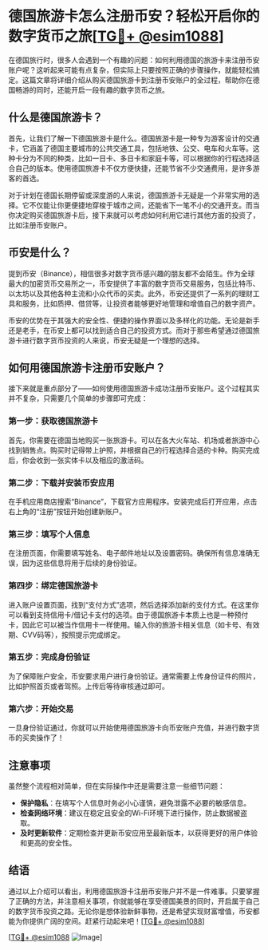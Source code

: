 # 德国旅游卡怎么注册币安？轻松开启你的数字货币之旅[[TG💪+ @esim1088](https://t.me/s/esim1088)]

在德国旅行时，很多人会遇到一个有趣的问题：如何利用德国的旅游卡来注册币安账户呢？这听起来可能有点复杂，但实际上只要按照正确的步骤操作，就能轻松搞定。这篇文章将详细介绍从购买德国旅游卡到注册币安账户的全过程，帮助你在德国畅游的同时，还能开启一段有趣的数字货币之旅。

## 什么是德国旅游卡？

首先，让我们了解一下德国旅游卡是什么。德国旅游卡是一种专为游客设计的交通卡，它涵盖了德国主要城市的公共交通工具，包括地铁、公交、电车和火车等。这种卡分为不同的种类，比如一日卡、多日卡和家庭卡等，可以根据你的行程选择适合自己的版本。使用德国旅游卡不仅方便快捷，还能节省不少交通费用，是许多游客的首选。

对于计划在德国长期停留或深度游的人来说，德国旅游卡无疑是一个非常实用的选择。它不仅能让你更便捷地穿梭于城市之间，还能省下一笔不小的交通开支。而当你决定购买德国旅游卡后，接下来就可以考虑如何利用它进行其他方面的投资了，比如注册币安账户。

## 币安是什么？

提到币安（Binance），相信很多对数字货币感兴趣的朋友都不会陌生。作为全球最大的加密货币交易所之一，币安提供了丰富的数字货币交易服务，包括比特币、以太坊以及其他各种主流和小众代币的买卖。此外，币安还提供了一系列的理财工具和服务，比如质押、借贷等，让投资者能够更好地管理和增值自己的数字资产。

币安的优势在于其强大的安全性、便捷的操作界面以及多样化的功能。无论是新手还是老手，在币安上都可以找到适合自己的投资方式。而对于那些希望通过德国旅游卡进行数字货币投资的人来说，币安无疑是一个理想的选择。

## 如何用德国旅游卡注册币安账户？

接下来就是重点部分了——如何使用德国旅游卡成功注册币安账户。这个过程其实并不复杂，只需要几个简单的步骤即可完成：

### 第一步：获取德国旅游卡

首先，你需要在德国当地购买一张旅游卡。可以在各大火车站、机场或者旅游中心找到销售点。购买时记得带上护照，并根据自己的行程选择合适的卡种。购买完成后，你会收到一张实体卡以及相应的激活码。

### 第二步：下载并安装币安应用

在手机应用商店搜索“Binance”，下载官方应用程序。安装完成后打开应用，点击右上角的“注册”按钮开始创建新账户。

### 第三步：填写个人信息

在注册页面，你需要填写姓名、电子邮件地址以及设置密码。确保所有信息准确无误，因为这些信息将用于后续的身份验证。

### 第四步：绑定德国旅游卡

进入账户设置页面，找到“支付方式”选项，然后选择添加新的支付方式。在这里你可以看到支持信用卡/借记卡支付的选项。由于德国旅游卡本质上也是一种预付卡，因此它可以被当作信用卡一样使用。输入你的旅游卡相关信息（如卡号、有效期、CVV码等），按照提示完成绑定。

### 第五步：完成身份验证

为了保障账户安全，币安要求用户进行身份验证。通常需要上传身份证件的照片，比如护照首页或者驾照。上传后等待审核通过即可。

### 第六步：开始交易

一旦身份验证通过，你就可以开始使用德国旅游卡向币安账户充值，并进行数字货币的买卖操作了！

## 注意事项

虽然整个流程相对简单，但在实际操作中还是需要注意一些细节问题：

- **保护隐私**：在填写个人信息时务必小心谨慎，避免泄露不必要的敏感信息。
- **检查网络环境**：建议在稳定且安全的Wi-Fi环境下进行操作，防止数据被盗取。
- **及时更新软件**：定期检查并更新币安应用至最新版本，以获得更好的用户体验和更高的安全性。

## 结语

通过以上介绍可以看出，利用德国旅游卡注册币安账户并不是一件难事。只要掌握了正确的方法，并注意相关事项，你就能够在享受德国美景的同时，开启属于自己的数字货币投资之路。无论你是想体验新鲜事物，还是希望实现财富增值，币安都能为你提供广阔的空间。赶紧行动起来吧！[[TG💪+ @esim1088](https://t.me/s/esim1088)]

[[TG💪+ @esim1088](https://t.me/s/esim1088) ![Image](https://i.postimg.cc/4NQfJmqS/Snipaste-2025-05-13-00-14-12.png)]